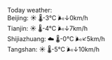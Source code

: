 Today weather:  
Beijing: ☀️   🌡️-3°C 🌬️↓0km/h  
Tianjin: ☀️   🌡️-4°C 🌬️↓7km/h  
Shijiazhuang: ☁️   🌡️-0°C 🌬️↙5km/h  
Tangshan: ☀️   🌡️-5°C 🌬️↓10km/h  
